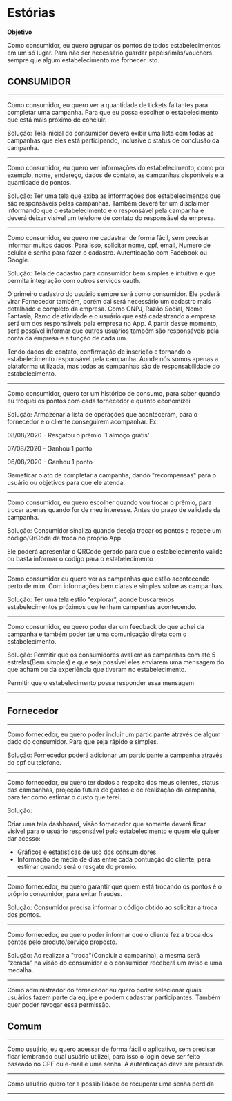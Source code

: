 # Estórias

**Objetivo**

Como consumidor, eu quero agrupar os pontos de todos estabelecimentos em um só lugar. Para não ser necessário guardar papéis/imãs/vouchers sempre que algum estabelecimento me fornecer isto. 

## CONSUMIDOR

---

Como consumidor, eu quero ver a quantidade de tickets faltantes para completar uma campanha. Para que eu possa escolher o estabelecimento que está mais próximo de concluir.

Solução: Tela inicial do consumidor deverá exibir uma lista com todas as campanhas que eles está participando, inclusive o status de conclusão da campanha.

---

Como consumidor, eu quero ver informações do estabelecimento, como por exemplo, nome, endereço, dados de contato, as campanhas disponíveis e a quantidade de pontos. 

Solução: Ter uma tela que exiba as informações dos estabelecimentos que são responsáveis pelas campanhas. Também deverá ter um disclaimer informando que o estabelecimento é o responsável pela campanha e deverá deixar visível um telefone de contato do responsável da empresa.

---

Como consumidor, eu quero me cadastrar de forma fácil, sem precisar informar muitos dados. Para isso, solicitar nome, cpf, email, Numero de celular e senha para fazer o cadastro. Autenticação com Facebook ou Google.

Solução:  Tela de cadastro para consumidor bem simples e intuitiva e que permita integração com outros serviços oauth.

O primeiro cadastro do usuário sempre será como consumidor. Ele poderá virar Fornecedor também, porém dai será necessário um cadastro mais detalhado e completo da empresa. Como CNPJ, Razão Social, Nome Fantasia, Ramo de atividade e o usuário que está cadastrando a empresa será um dos responsáveis pela empresa no App. A partir desse momento, será possível informar que outros usuários também são responsáveis pela conta da empresa e a função de cada um.

Tendo dados de contato, confirmação de inscrição e tornando o estabelecimento responsável pela campanha. Aonde nós somos apenas a plataforma utilizada, mas todas as campanhas são de responsabilidade do estabelecimento.

---

Como consumidor, quero ter um histórico de consumo, para saber quando eu troquei os pontos com cada fornecedor e quanto economizei

Solução: Armazenar a lista de operações que aconteceram, para o fornecedor e o cliente conseguirem acompanhar. Ex: 

08/08/2020 - Resgatou o prêmio '1 almoço grátis'

07/08/2020 - Ganhou 1 ponto

06/08/2020 - Ganhou 1 ponto

Gameficar o ato de completar a campanha, dando "recompensas" para o usuário ou objetivos para que ele atenda.

---

Como consumidor, eu quero escolher quando vou trocar o prêmio, para trocar apenas quando for de meu interesse. Antes do prazo de validade da campanha.

Solução: Consumidor sinaliza quando deseja trocar os pontos e recebe um código/QrCode de troca no próprio App.

Ele poderá apresentar o QRCode gerado para que o estabelecimento valide ou basta informar o código para o estabelecimento

---

Como consumidor eu quero ver as campanhas que estão acontecendo perto de mim. Com informações bem claras e simples sobre as campanhas.

Solução: Ter uma tela estilo "explorar", aonde buscaremos estabelecimentos próximos que tenham campanhas acontecendo.

---

Como consumidor, eu quero poder dar um feedback do que achei da campanha e também poder ter uma comunicação direta com o estabelecimento.

Solução: Permitir que os consumidores avaliem as campanhas com até 5 estrelas(Bem simples) e que seja possível eles enviarem uma mensagem do que acham ou da experiência que tiveram no estabelecimento.

Permitir que o estabelecimento possa responder essa mensagem

---

## Fornecedor

---

Como fornecedor, eu quero poder incluir um participante através de algum dado do consumidor. Para que seja rápido e simples.

Solução: Fornecedor poderá adicionar um participante a campanha através do cpf ou telefone.

---

Como fornecedor, eu quero ter dados a respeito dos meus clientes, status das campanhas, projeção futura de gastos e de realização da campanha, para ter como estimar o custo que terei. 

Solução:

Criar uma tela dashboard, visão fornecedor que somente deverá ficar visível para o usuário responsável pelo estabelecimento e quem ele quiser dar acesso:

- Gráficos e estatísticas de uso dos consumidores
- Informação de média de dias entre cada pontuação do cliente, para estimar quando será o resgate do premio.

---

Como fornecedor, eu quero garantir que quem está trocando os pontos é o próprio consumidor, para evitar fraudes.

Solução: Consumidor precisa informar o código obtido ao solicitar a troca dos pontos. 

---

Como fornecedor, eu quero poder informar que o cliente fez a troca dos pontos pelo produto/serviço proposto.

Solução: Ao realizar a "troca"(Concluir a campanha), a mesma será "zerada" na visão do consumidor e o consumidor receberá um aviso e uma medalha.

---

Como administrador do fornecedor eu quero poder selecionar quais usuários fazem parte da equipe e podem cadastrar participantes. Também quer poder revogar essa permissão.

## Comum

---

Como usuário, eu quero acessar de forma fácil o aplicativo, sem precisar ficar lembrando qual usuário utilizei, para isso o login deve ser feito baseado no CPF ou e-mail e uma senha. A autenticação deve ser persistida.

---

Como usuário quero ter a possibilidade de recuperar uma senha perdida

---